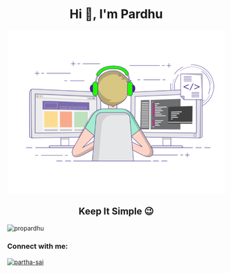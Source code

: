 <h1 align="center">Hi 👋, I'm Pardhu</h1>
<p align="center">
  <img align="center" alt="OnePiece_Luffy" src="https://raw.githubusercontent.com/devSouvik/devSouvik/master/gif3.gif"/>
</p>
<h2 align="center">Keep It Simple 😉</h2>


<p align="left"> <img src="https://komarev.com/ghpvc/?username=propardhu&label=Profile%20views&color=0e75b6&style=plastic" alt="propardhu" /> </p>

<h3 align="left">Connect with me:</h3>
<p align="left">
<a href="https://www.linkedin.com/in/guttikonda-pardhu/" target="blank"><img align="center" src="https://raw.githubusercontent.com/rahuldkjain/github-profile-readme-generator/master/src/images/icons/Social/linked-in-alt.svg" alt="partha-sai" height="30" width="40" /></a>
</p>


<p align="center">
<!--   <img align="center" alt="OnePiece_Luffy" src="https://raw.githubusercontent.com/dev-akshat/archive/main/images/gifs/anime/luffy.gif"/> -->
</p>

